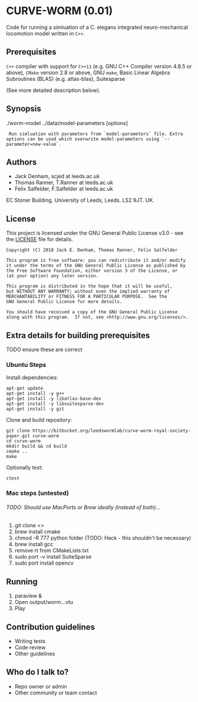 # CURVE-WORM (0.01)

Code for running a simluation of a C. elegans integrated neuro-mechanical locomotion model written in `C++`.

## Prerequisites

`C++` compiler with support for `C++11` (e.g. GNU C++ Compiler version 4.8.5 or above), `CMake` version 2.8 or above,
GNU `make`,
Basic Linear Algebra Subroutines (BLAS) (e.g. atlas-blas),
Suitesparse

(See more detailed description below).

## Synopsis

  ./worm-model ../data/model-parameters [options]

     Run simluation with parameters from `model-parameters` file. Extra options can be used which overwrite model-parameters using `--parameter=new-value`.

## Authors

* Jack Denham, scjed at leeds.ac.uk
* Thomas Ranner, T.Ranner at leeds.ac.uk
* Felix Salfelder, F.Salfelder at leeds.ac.uk

EC Stoner Building, University of Leeds, Leeds. LS2 9JT. UK.

## License

This project is licensed under the GNU General Public License v3.0 - see the [LICENSE](LICENSE) file for details.

    Copyright (C) 2018 Jack E. Denham, Thomas Ranner, Felix Salfelder

    This program is free software: you can redistribute it and/or modify
    it under the terms of the GNU General Public License as published by
    the Free Software Foundation, either version 3 of the License, or
    (at your option) any later version.

    This program is distributed in the hope that it will be useful,
    but WITHOUT ANY WARRANTY; without even the implied warranty of
    MERCHANTABILITY or FITNESS FOR A PARTICULAR PURPOSE.  See the
    GNU General Public License for more details.

    You should have received a copy of the GNU General Public License
    along with this program.  If not, see <http://www.gnu.org/licenses/>.

## Extra details for building prerequisites

TODO ensure these are correct

### Ubuntu Steps

Install dependencies:
```
apt-get update
apt-get install -y g++
apt-get install -y libatlas-base-dev
apt-get install -y libsuitesparse-dev
apt-get install -y git
```

Clone and build repository:
```
git clone https://bitbucket.org/leedswormlab/curve-worm-royal-society-paper.git curve-worm
cd curve-worm
mkdir build && cd build
cmake ..
make
```

Optionally test:
```
ctest
```

### Mac steps (untested)

###### TODO: Should use MacPorts or Brew ideally (instead of both)...
1. git clone <<repository URL>>
2. brew install cmake
3. chmod -R 777 python folder (TODO: Hack - this shouldn't be necessary)
4. brew install gcc
5. remove rt from CMakeLists.txt
6. sudo port -v install SuiteSparse
7. sudo port install opencv

## Running

1. paraview &
2. Open output/worm...vtu
3. Play

## Contribution guidelines ###

* Writing tests
* Code review
* Other guidelines

## Who do I talk to? ###

* Repo owner or admin
* Other community or team contact